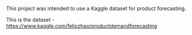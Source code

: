 This project was intended to use a Kaggle dataset for product forecasting.

This is the dataset - https://www.kaggle.com/felixzhao/productdemandforecasting

